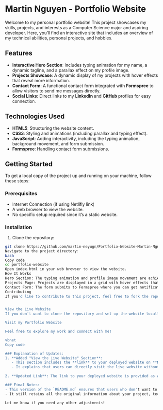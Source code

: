 # Martin Nguyen - Portfolio Website

Welcome to my personal portfolio website! This project showcases my skills, projects, and interests as a Computer Science major and aspiring developer. Here, you’ll find an interactive site that includes an overview of my technical abilities, personal projects, and hobbies.

## Features
- **Interactive Hero Section**: Includes typing animation for my name, a dynamic tagline, and a parallax effect on my profile image.
- **Projects Showcase**: A dynamic display of my projects with hover effects that reveal more information.
- **Contact Form**: A functional contact form integrated with **Formspree** to allow visitors to send me messages directly.
- **Social Links**: Direct links to my **LinkedIn** and **GitHub** profiles for easy connection.

## Technologies Used
- **HTML5**: Structuring the website content.
- **CSS3**: Styling and animations (including parallax and typing effect).
- **JavaScript**: Adding interactivity, including the typing animation, background movement, and form submission.
- **Formspree**: Handling contact form submissions.

## Getting Started

To get a local copy of the project up and running on your machine, follow these steps:

### Prerequisites
- Internet Connection (if using Netlifly link)
- A web browser to view the website.
- No specific setup required since it’s a static website.

### Installation

1. Clone the repository:

```bash
git clone https://github.com/martin-neyugn/Portfolio-Website-Martin-Nguyen.git
Navigate to the project directory:
bash
Copy code
cd portfolio-website
Open index.html in your web browser to view the website.
How It Works
Hero Section: The typing animation and profile image movement are achieved using JavaScript. The parallax effect is handled by detecting the mouse movement and applying a transform to the image.
Projects Page: Projects are displayed in a grid with hover effects that reveal additional project details. They are dynamically added with HTML and styled with CSS.
Contact Form: The form submits to Formspree where you can get notifications when someone contacts you through the website.
Contributing
If you'd like to contribute to this project, feel free to fork the repository, make changes, and submit a pull request.


View the Live Website
If you don’t want to clone the repository and set up the website locally, you can view the live website directly at the following link:

Visit my Portfolio Website

Feel free to explore my work and connect with me!

vbnet
Copy code

### Explanation of Updates:
1. **Added "View the Live Website" Section**:
   - This section includes the **link** to your deployed website on **Netlify**.
   - It explains that users can directly visit the live website without needing to clone or set up the repository.
   
2. **Updated Link**: The link to your deployed website is provided as a call-to-action, making it clear for users to view the live version.

### Final Notes:
- This version of the `README.md` ensures that users who don't want to clone the repository can still easily visit your website using the provided Netlify URL.
- It still retains all the original information about your project, technology stack, and setup instructions for those who want to work locally.

Let me know if you need any other adjustments!
